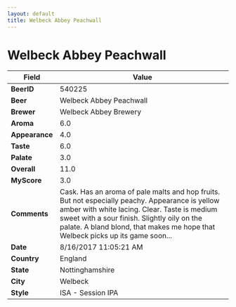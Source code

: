 ```yaml
---
layout: default
title: Welbeck Abbey Peachwall
---
```


# Welbeck Abbey Peachwall

| Field         | Value     |
|---------------|-----------|
| **BeerID** | 540225 |
| **Beer** | Welbeck Abbey Peachwall |
| **Brewer** | Welbeck Abbey Brewery |
| **Aroma** | 6.0 |
| **Appearance** | 4.0 |
| **Taste** | 6.0 |
| **Palate** | 3.0 |
| **Overall** | 11.0 |
| **MyScore** | 3.0 |
| **Comments** | Cask. Has an aroma of pale malts and hop fruits. But not especially peachy. Appearance is yellow amber with white lacing. Clear. Taste is medium sweet with a sour finish. Slightly oily on the palate. A bland blond, that makes me hope that Welbeck picks up its game soon... |
| **Date** | 8/16/2017 11:05:21 AM |
| **Country** | England |
| **State** | Nottinghamshire |
| **City** | Welbeck |
| **Style** | ISA - Session IPA |
